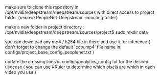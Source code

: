 make sure to clone this repository in /opt/nvidia/deepstream/deepstream/sources with direct access to project folder (remove PeopleNet-Deepstream-counting folder)

make a new folder in project directory :
/opt/nvidia/deepstream/deepstream/sources/project$ sudo mkdir data

you can download any mp4 / h264 file in there and use it for inference ( don't forget to change the default 'cctv.mp4' file name in configs/project_base_config_peoplenet.txt )

update the crossing lines in configs/analytics_config.txt for the desired usecase ( you can use KRuler to determine which pixels are which in each video you use )

